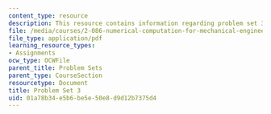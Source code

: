 ```yaml
---
content_type: resource
description: This resource contains information regarding problem set 3.
file: /media/courses/2-086-numerical-computation-for-mechanical-engineers-fall-2012/01a78b34e5b6be5e50e8d9d12b7375d4_MIT2_086F12_pset3.pdf
file_type: application/pdf
learning_resource_types:
- Assignments
ocw_type: OCWFile
parent_title: Problem Sets
parent_type: CourseSection
resourcetype: Document
title: Problem Set 3
uid: 01a78b34-e5b6-be5e-50e8-d9d12b7375d4
---
```

